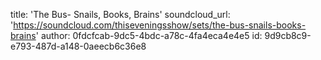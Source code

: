 title: 'The Bus- Snails, Books, Brains'
soundcloud_url: 'https://soundcloud.com/thiseveningsshow/sets/the-bus-snails-books-brains'
author: 0fdcfcab-9dc5-4bdc-a78c-4fa4eca4e4e5
id: 9d9cb8c9-e793-487d-a148-0aeecb6c36e8
